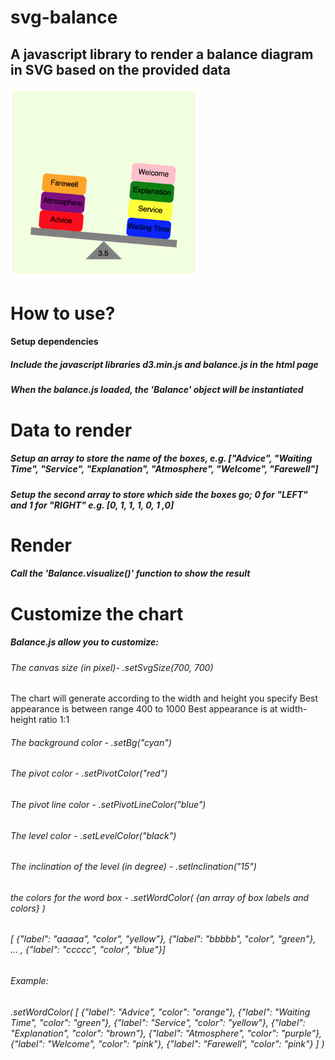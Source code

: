 # svg-balance
<h2>A javascript library to render a balance diagram in SVG based on the provided data</h2>
<img src="sample.png" alt="" width=300px >
<h1>How to use?</h3>
<h4>Setup dependencies</h4>
<h5>Include the javascript libraries d3.min.js and balance.js in the html page</h5>
<h5>When the balance.js loaded, the 'Balance' object will be instantiated</h5>
<h1>Data to render</h1>
<h5>Setup an array to store the name of the boxes, e.g. ["Advice", "Waiting Time", "Service", "Explanation", "Atmosphere", "Welcome", "Farewell"]</h5>
<h5>Setup the second array to store which side the boxes go; 0 for "LEFT" and 1 for "RIGHT" e.g. [0, 1, 1, 1, 0, 1 ,0]</h5>
<h1>Render</h1>
<h5>Call the 'Balance.visualize()' function to show the result</h5>
<h1>Customize the chart</h1>
<h5>Balance.js allow you to customize:</h5>
<h6>The canvas size (in pixel)- .setSvgSize(700, 700) </h6>
<h7>The chart will generate according to the width and height you specify</h7>
<h7>Best appearance is between range 400 to 1000</h7>
<h7>Best appearance is at width-height ratio 1:1 </h7>
<h6>The background color - .setBg("cyan")</h6>
<h6>The pivot color - .setPivotColor("red")</h6>
<h6>The pivot line color - .setPivotLineColor("blue") </h6>
<h6>The level color - .setLevelColor("black")</h6>
<h6>The inclination of the level (in degree) - .setInclination("15")</h6>
<h6>the colors for the word box - .setWordColor( {an array of box labels and colors} )
<h6>[ {"label": "aaaaa", "color", "yellow"}, {"label": "bbbbb", "color", "green"}, ... , {"label": "ccccc", "color", "blue"}]</h6>    
<h6>Example:</h6>
<h6> .setWordColor(
        [  
            {"label": "Advice", "color": "orange"},
            {"label": "Waiting Time", "color": "green"},
            {"label": "Service", "color": "yellow"},
            {"label": "Explanation", "color": "brown"},
            {"label": "Atmosphere", "color": "purple"},
            {"label": "Welcome", "color": "pink"},
            {"label": "Farewell", "color": "pink"}            
        ]
    )
</h6>



